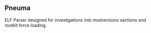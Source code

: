 ## Pneuma
ELF Parser designed for investigations into modversions sections and rootkit force loading.